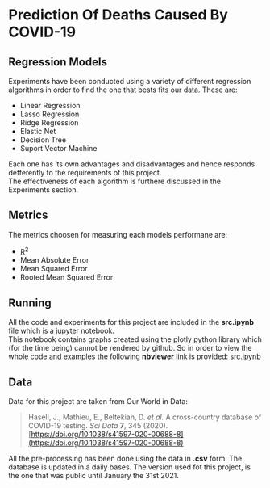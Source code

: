 # Prediction Of Deaths Caused By COVID-19

## Regression Models

Experiments have been conducted using a variety of different regression algorithms in order to find the one that bests fits
our data. These are:

<ul>
<li> Linear Regression </li>
<li> Lasso Regression </li>
<li> Ridge Regression </li>
<li> Elastic Net </li>
<li> Decision Tree </li>
<li> Suport Vector Machine </li>
</ul>

Each one has its own advantages and disadvantages and hence responds defferently to the requirements of this project.
</br>The effectiveness of each algorithm is furthere discussed in the Experiments section.

## Metrics

The metrics choosen for measuring each models performane are:

<ul>
<li>R<sup>2</sup></li>
<li>Mean Absolute Error</li>
<li>Mean Squared Error</li>
<li>Rooted Mean Squared Error</li>
</ul>

## Running

All the code and experiments for this project are included in the **src.ipynb** file which is a jupyter notebook.
<br/>This notebook contains graphs created using the plotly python library which (for the time being) cannot be rendered by github.
So in order to view the whole code and examples the following **nbviewer** link is provided:
[src.ipynb](https://nbviewer.jupyter.org/github/vGkatsis/Prediction_Of_Number_Of_Deaths_Caused_By_COVID-19/blob/devel/src.ipynb?flush_cache=true)

## Data
Data for this project are taken from Our World in Data:
> Hasell, J., Mathieu, E., Beltekian, D. _et al._ A cross-country database of COVID-19 testing. _Sci Data_ **7**, 345 (2020). [https://doi.org/10.1038/s41597-020-00688-8](https://doi.org/10.1038/s41597-020-00688-8)

All the pre-processing has been done using the data in **.csv** form. The database is updated in a daily bases. The version used fot this project, is the one that was public until January the 31st 2021.